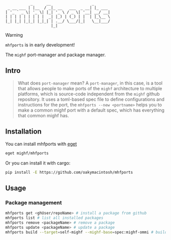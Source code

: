 ```
           _      __                  _       
 _ __ ___ | |__  / _|_ __   ___  _ __| |_ ___ 
| '_ ` _ \| '_ \| |_| '_ \ / _ \| '__| __/ __|
| | | | | | | | |  _| |_) | (_) | |  | |_\__ \
|_| |_| |_|_| |_|_| | .__/ \___/|_|   \__|___/
                    |_|                       

```

> [!WARNING]
> `mhfports` is in early development!

The `mighf` port-manager and package manager.

## Intro
> What does `port-manager` mean?
A `port-manager`, in this case, is a tool that allows people to make ports of the `mighf` architecture to multiple platforms, which is source-code independent from the `mighf` github repository. It uses a toml-based spec file to define configurations and instructions for the port, the `mhfports --new <portname>` helps you to make a common mighf port with a default spec, which has everything that common mighf has.

## Installation
You can install mhfports with [eget](https://github.com/<?>/eget)
```bash
eget mighf/mhfports
```
Or you can install it with cargo:
```bash
pip install -E https://github.com/oakymacintosh/mhfports
```

## Usage
### Package management
```bash
mhfports get <ghUser/repoName> # install a package from github
mhfports list # list all installed packages
mhfports remove <packageName> # remove a package
mhfports update <packageName> # update a package
mhfports build --target=self-mighf --mighf-base=spec:mighf-ommi # build a package for the mighf architecture
```
